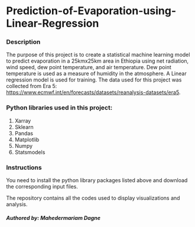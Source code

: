 # Prediction-of-Evaporation-using-Linear-Regression

### Description
The purpose of this project is to create a statistical machine learning model to predict evaporation in a 25kmx25km area in Ethiopia using net radiation, wind speed, dew point temperature, and air temperature. Dew point temperature is used as a measure of humidity in the atmosphere. A Linear regression model is used for training. The data used for this project was collected from Era 5: https://www.ecmwf.int/en/forecasts/datasets/reanalysis-datasets/era5.

### Python libraries used in this project:
1. Xarray
2. Sklearn
3. Pandas
4. Matplotlib
5. Numpy
6. Statsmodels

### Instructions
You need to install the python library packages listed above and download the corresponding input files.

The repository contains all the codes used to display visualizations and analysis.

##### Authored by: Mahedermariam Dagne



